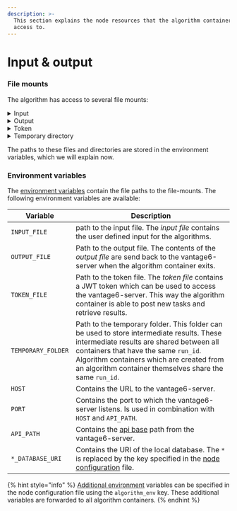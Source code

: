 ```yaml
---
description: >-
  This section explains the node resources that the algorithm container has
  access to.
---
```


# Input & output

### File mounts

The algorithm has access to several file mounts:

<details>

<summary>Input </summary>

The input file contains the user defined input. The user specifies this when a task is created.&#x20;

</details>

<details>

<summary>Output </summary>

The algorithm should write its output to this file. When the docker container exits the contents of this file will be send back to the vantage6-server.

</details>

<details>

<summary>Token </summary>

The token file contains a JWT token which can be used by the algorithm to communicate with the central server. The token can only be used to create a new task with the same image, and is only valid while the task has not yet been completed.

</details>

<details>

<summary>Temporary directory</summary>

The temporary directory can be used by an algorithm container to share files with other algorithm containers that:

* run on the same node
* have the same `run_id`

Algorithm containers that origin from another container (a.k.a master container or parent container) share the same `run_id`. i.o. if a user creates a task a new `run_id` is assigned.

</details>

The paths to these files and directories are stored in the environment variables, which we will explain now.&#x20;

### Environment variables

The [environment variables](https://docs.docker.com/engine/reference/run/#env-environment-variables) contain the file paths to the file-mounts. The following environment variables are available:

| Variable           | Description                                                                                                                                                                                                                                                                           |
| ------------------ | ------------------------------------------------------------------------------------------------------------------------------------------------------------------------------------------------------------------------------------------------------------------------------------- |
| `INPUT_FILE`       | path to the input file. The _input file_ contains the user defined input for the algorithms.                                                                                                                                                                                          |
| `OUTPUT_FILE`      | Path to the output file. The contents of the _output file_ are send back to the vantage6-server when the algorithm container exits.                                                                                                                                                   |
| `TOKEN_FILE`       | Path to the token file. The _token file_ contains a JWT token which can be used to access the vantage6-server. This way the algorithm container is able to post new tasks and retrieve results.                                                                                       |
| `TEMPORARY_FOLDER` | Path to the temporary folder. This folder can be used to store intermediate results. These intermediate results are shared between all containers that have the same `run_id`. Algorithm containers which are created from an algorithm container themselves share the same `run_id`. |
| `HOST`             | Contains the URL to the vantage6-server.                                                                                                                                                                                                                                              |
| `PORT`             | Contains the port to which the vantage6-server listens. Is used in combination with `HOST` and `API_PATH`.                                                                                                                                                                            |
| `API_PATH`         | Contains the [api base](../../usage/running-the-server/server-configuration.md#configuration-file-structure) path from the vantage6-server.                                                                                                                                           |
| `*_DATABASE_URI`   | Contains the URI of the local database. The  `*`  is replaced by the key specified in the [node configuration](../../usage/running-the-node/configuration.md#configuration-file-structure) file.                                                                                      |

{% hint style="info" %}
[Additional environment](../../usage/running-the-node/configuration.md#configuration-file-structure) variables can be specified in the node configuration file using the `algorithm_env` key. These additional variables are forwarded to all algorithm containers.
{% endhint %}


